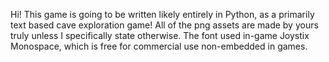 Hi! This game is going to be written likely entirely in Python, as a primarily text based cave exploration game!
All of the png assets are made by yours truly unless I specifically state otherwise.
The font used in-game Joystix Monospace, which is free for commercial use non-embedded in games.

